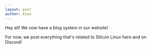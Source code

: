 ```yaml
---
layout: post
author: Alee
---
```

Hey all! We now have a blog system in our website!

For now, we post everything that's related to Silicon Linux here and on Discord!

